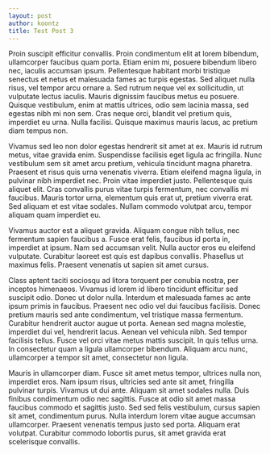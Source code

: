 ```yaml
---
layout: post
author: koontz
title: Test Post 3
---
```


Proin suscipit efficitur convallis. Proin condimentum elit at lorem bibendum, ullamcorper faucibus quam porta. Etiam enim mi, posuere bibendum libero nec, iaculis accumsan ipsum. Pellentesque habitant morbi tristique senectus et netus et malesuada fames ac turpis egestas. Sed aliquet nulla risus, vel tempor arcu ornare a. Sed rutrum neque vel ex sollicitudin, ut vulputate lectus iaculis. Mauris dignissim faucibus metus eu posuere. Quisque vestibulum, enim at mattis ultrices, odio sem lacinia massa, sed egestas nibh mi non sem. Cras neque orci, blandit vel pretium quis, imperdiet eu urna. Nulla facilisi. Quisque maximus mauris lacus, ac pretium diam tempus non.

Vivamus sed leo non dolor egestas hendrerit sit amet at ex. Mauris id rutrum metus, vitae gravida enim. Suspendisse facilisis eget ligula ac fringilla. Nunc vestibulum sem sit amet arcu pretium, vehicula tincidunt magna pharetra. Praesent et risus quis urna venenatis viverra. Etiam eleifend magna ligula, in pulvinar nibh imperdiet nec. Proin vitae imperdiet justo. Pellentesque quis aliquet elit. Cras convallis purus vitae turpis fermentum, nec convallis mi faucibus. Mauris tortor urna, elementum quis erat ut, pretium viverra erat. Sed aliquam et est vitae sodales. Nullam commodo volutpat arcu, tempor aliquam quam imperdiet eu.

Vivamus auctor est a aliquet gravida. Aliquam congue nibh tellus, nec fermentum sapien faucibus a. Fusce erat felis, faucibus id porta in, imperdiet at ipsum. Nam sed accumsan velit. Nulla auctor eros eu eleifend vulputate. Curabitur laoreet est quis est dapibus convallis. Phasellus ut maximus felis. Praesent venenatis ut sapien sit amet cursus.

Class aptent taciti sociosqu ad litora torquent per conubia nostra, per inceptos himenaeos. Vivamus id lorem id libero tincidunt efficitur sed suscipit odio. Donec ut dolor nulla. Interdum et malesuada fames ac ante ipsum primis in faucibus. Praesent nec odio vel dui faucibus facilisis. Donec pretium mauris sed ante condimentum, vel tristique massa fermentum. Curabitur hendrerit auctor augue ut porta. Aenean sed magna molestie, imperdiet dui vel, hendrerit lacus. Aenean vel vehicula nibh. Sed tempor facilisis tellus. Fusce vel orci vitae metus mattis suscipit. In quis tellus urna. In consectetur quam a ligula ullamcorper bibendum. Aliquam arcu nunc, ullamcorper a tempor sit amet, consectetur non ligula.

Mauris in ullamcorper diam. Fusce sit amet metus tempor, ultrices nulla non, imperdiet eros. Nam ipsum risus, ultricies sed ante sit amet, fringilla pulvinar turpis. Vivamus ut dui ante. Aliquam sit amet sodales nulla. Duis finibus condimentum odio nec sagittis. Fusce at odio sit amet massa faucibus commodo et sagittis justo. Sed sed felis vestibulum, cursus sapien sit amet, condimentum purus. Nulla interdum lorem vitae augue accumsan ullamcorper. Praesent venenatis tempus justo sed porta. Aliquam erat volutpat. Curabitur commodo lobortis purus, sit amet gravida erat scelerisque convallis.